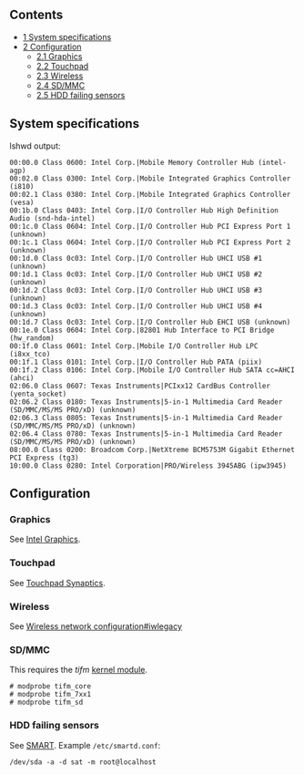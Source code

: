 ## Contents

*   [1 System specifications](#System_specifications)
*   [2 Configuration](#Configuration)
    *   [2.1 Graphics](#Graphics)
    *   [2.2 Touchpad](#Touchpad)
    *   [2.3 Wireless](#Wireless)
    *   [2.4 SD/MMC](#SD.2FMMC)
    *   [2.5 HDD failing sensors](#HDD_failing_sensors)

## System specifications

lshwd output:

```
00:00.0 Class 0600: Intel Corp.|Mobile Memory Controller Hub (intel-agp)
00:02.0 Class 0300: Intel Corp.|Mobile Integrated Graphics Controller (i810)
00:02.1 Class 0380: Intel Corp.|Mobile Integrated Graphics Controller (vesa)
00:1b.0 Class 0403: Intel Corp.|I/O Controller Hub High Definition Audio (snd-hda-intel)
00:1c.0 Class 0604: Intel Corp.|I/O Controller Hub PCI Express Port 1 (unknown)
00:1c.1 Class 0604: Intel Corp.|I/O Controller Hub PCI Express Port 2 (unknown)
00:1d.0 Class 0c03: Intel Corp.|I/O Controller Hub UHCI USB #1 (unknown)
00:1d.1 Class 0c03: Intel Corp.|I/O Controller Hub UHCI USB #2 (unknown)
00:1d.2 Class 0c03: Intel Corp.|I/O Controller Hub UHCI USB #3 (unknown)
00:1d.3 Class 0c03: Intel Corp.|I/O Controller Hub UHCI USB #4 (unknown)
00:1d.7 Class 0c03: Intel Corp.|I/O Controller Hub EHCI USB (unknown)
00:1e.0 Class 0604: Intel Corp.|82801 Hub Interface to PCI Bridge (hw_random)
00:1f.0 Class 0601: Intel Corp.|Mobile I/O Controller Hub LPC (i8xx_tco)
00:1f.1 Class 0101: Intel Corp.|I/O Controller Hub PATA (piix)
00:1f.2 Class 0106: Intel Corp.|Mobile I/O Controller Hub SATA cc=AHCI (ahci)
02:06.0 Class 0607: Texas Instruments|PCIxx12 CardBus Controller (yenta_socket)
02:06.2 Class 0180: Texas Instruments|5-in-1 Multimedia Card Reader (SD/MMC/MS/MS PRO/xD) (unknown)
02:06.3 Class 0805: Texas Instruments|5-in-1 Multimedia Card Reader (SD/MMC/MS/MS PRO/xD) (unknown)
02:06.4 Class 0780: Texas Instruments|5-in-1 Multimedia Card Reader (SD/MMC/MS/MS PRO/xD) (unknown)
08:00.0 Class 0200: Broadcom Corp.|NetXtreme BCM5753M Gigabit Ethernet PCI Express (tg3)
10:00.0 Class 0280: Intel Corporation|PRO/Wireless 3945ABG (ipw3945)

```

## Configuration

### Graphics

See [Intel Graphics](/index.php/Intel_Graphics "Intel Graphics").

### Touchpad

See [Touchpad Synaptics](/index.php/Touchpad_Synaptics "Touchpad Synaptics").

### Wireless

See [Wireless network configuration#iwlegacy](/index.php/Wireless_network_configuration#iwlegacy "Wireless network configuration")

### SD/MMC

This requires the *tifm* [kernel module](/index.php/Kernel_module "Kernel module").

```
# modprobe tifm_core
# modprobe tifm_7xx1
# modprobe tifm_sd

```

### HDD failing sensors

See [SMART](/index.php/SMART "SMART"). Example `/etc/smartd.conf`:

```
/dev/sda -a -d sat -m root@localhost

```